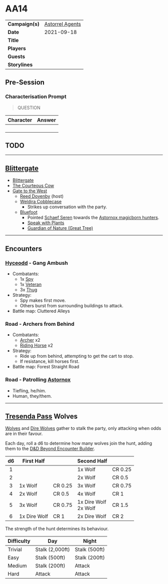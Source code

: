 # AA14

|||
| --- | --- |
| **Campaign(s)** | [Astorrel Agents](../../campaigns/C2-astorrel-agents.md) | session.3
| **Date** | 2021-09-18 |
| **Title** | |
| **Players** | |
| **Guests** | |
| **Storylines** | |

## Pre-Session

### Characterisation Prompt

> QUESTION

| Character | Answer |
| --- | --- |
| | | characterisation.1
| | |
| | |
| | |

## TODO

---

## [Blittergate](../../places/towns/blittergate.md)

- [Blittergate](../../places/towns/blittergate.md)
- [The Courteous Cow](../../places/buildings/inns-taverns/the-courteous-cow.md)
- [Gate to the West](../../places/buildings/inns-taverns/gate-to-the-west.md)
  - [Reed Dovenby](../../characters/reed-dovenby.md) (host)
  - [Weldira Cobblecase](../../characters/weldira-cobblecase.md)
    - Strikes up conversation with the party.
  - [Bluefoot](../../characters/bluefoot.md)
    - Pointed [Schaef Seren](../../characters/schaef-seren.md) towards the [Astornox magicborn hunters](../../organisations/astornox/ranks/astornox-magicborn-hunter.md).
    - [Speak with Plants](https://www.dndbeyond.com/spells/speak-with-plants)
    - [Guardian of Nature (Great Tree)](https://www.dndbeyond.com/spells/guardian-of-nature)

---

## Encounters

### [Hyceodd](../../places/towns/hyceodd.md) - Gang Ambush

- Combatants:
  - 1x [Spy](https://www.dndbeyond.com/monsters/spy)
  - 1x [Veteran](https://www.dndbeyond.com/monsters/veteran)
  - 3x [Thug](https://www.dndbeyond.com/monsters/thug)
- Strategy:
  - Spy makes first move.
  - Others burst from surrounding buildings to attack.
- Battle map: Cluttered Alleys

### Road - Archers from Behind

- Combatants:
  - [Archer](https://www.dndbeyond.com/monsters/archer) x2
  - [Riding Horse](https://www.dndbeyond.com/equipment/riding-horse) x2
- Strategy:
  - Ride up from behind, attempting to get the cart to stop.
  - If resistance, kill horses first.
- Battle map: Forest Straight Road

### Road - Patrolling [Astornox](../../organisations/astornox/astornox.md)

- Tiefling, he/him.
- Human, they/them.

---

## [Tresenda Pass](../../places/roads/tresenda-pass.md) Wolves

[Wolves](https://www.dndbeyond.com/monsters/wolf) and [Dire Wolves](https://www.dndbeyond.com/monsters/dire-wolf) gather to stalk the party, only attacking when odds are in their favour.

Each day, roll a d6 to determine how many wolves join the hunt, adding them to the [D&D Beyond Encounter Builder](https://www.dndbeyond.com/encounter-builder).

| d6 | First Half || Second Half ||
|:---:| --- | ---| --- | --- |
| 1 | | | 1x Wolf | CR 0.25 |
| 2 | | | 2x Wolf | CR 0.5 |
| 3 | 1x Wolf | CR 0.25 | 3x Wolf | CR 0.75 |
| 4 | 2x Wolf | CR 0.5 | 4x Wolf | CR 1 |
| 5 | 3x Wolf | CR 0.75 | 1x Dire Wolf<br>2x Wolf | CR 1.5 |
| 6 | 1x Dire Wolf | CR 1 | 2x Dire Wolf | CR 2 |

The strength of the hunt determines its behaviour.

| Difficulty | Day | Night |
| --- | --- | --- |
| Trivial | Stalk (2,000ft) | Stalk (500ft) |
| Easy | Stalk (500ft) | Stalk (200ft) |
| Medium | Stalk (200ft) | Attack |
| Hard | Attack | Attack |
